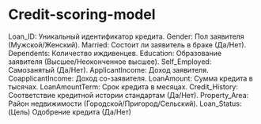 # Credit-scoring-model



Loan_ID: Уникальный идентификатор кредита.
Gender: Пол заявителя (Мужской/Женский).
Married: Состоит ли заявитель в браке (Да/Нет).
Dependents: Количество иждивенцев.
Education: Образование заявителя (Высшее/Неоконченное высшее).
Self_Employed: Самозанятый (Да/Нет).
ApplicantIncome: Доход заявителя.
CoapplicantIncome: Доход со-заявителя.
LoanAmount: Сумма кредита в тысячах.
LoanAmountTerm: Срок кредита в месяцах.
Credit_History: Соответствие кредитной истории стандартам (Да/Нет).
Property_Area: Район недвижимости (Городской/Пригород/Сельский).
Loan_Status: (Цель) Одобрение кредита (Да/Нет)
